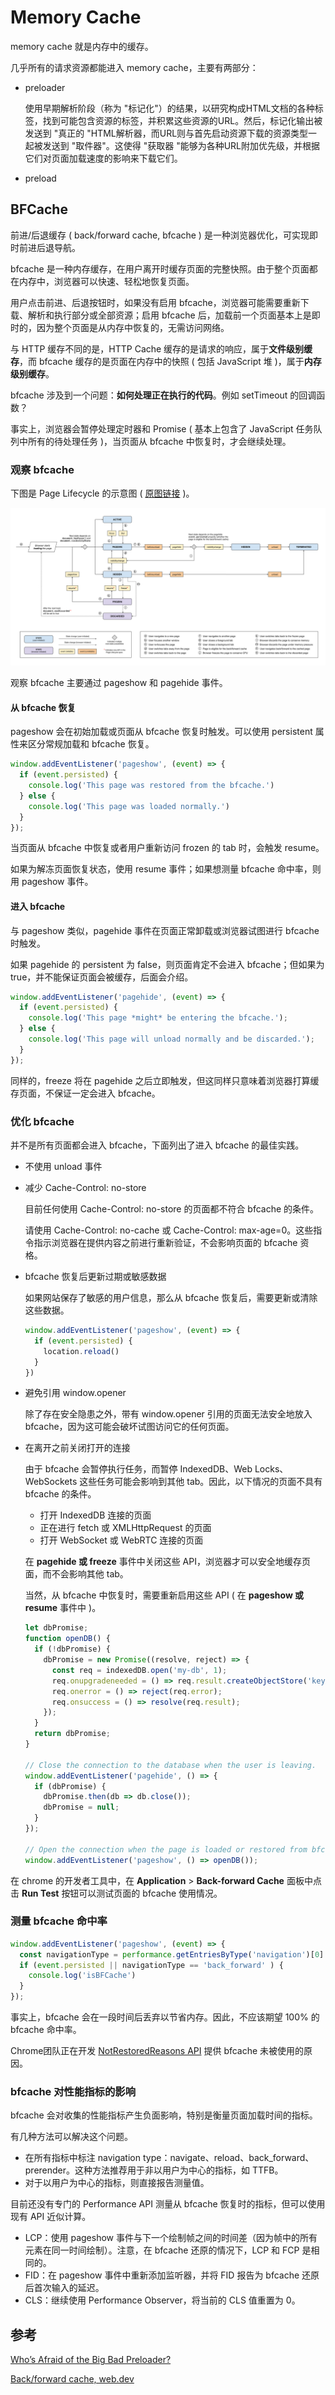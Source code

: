 # Memory Cache

memory cache 就是内存中的缓存。

几乎所有的请求资源都能进入 memory cache，主要有两部分：

* preloader

  使用早期解析阶段（称为 "标记化"）的结果，以研究构成HTML文档的各种标签，找到可能包含资源的标签，并积累这些资源的URL。然后，标记化输出被发送到 "真正的 "HTML解析器，而URL则与首先启动资源下载的资源类型一起被发送到 "取件器"。这使得 "获取器 "能够为各种URL附加优先级，并根据它们对页面加载速度的影响来下载它们。

* preload

### 

## BFCache

前进/后退缓存 ( back/forward cache, bfcache ) 是一种浏览器优化，可实现即时前进后退导航。

bfcache 是一种内存缓存，在用户离开时缓存页面的完整快照。由于整个页面都在内存中，浏览器可以快速、轻松地恢复页面。

用户点击前进、后退按钮时，如果没有启用 bfcache，浏览器可能需要重新下载、解析和执行部分或全部资源；启用 bfcache 后，加载前一个页面基本上是即时的，因为整个页面是从内存中恢复的，无需访问网络。

与 HTTP 缓存不同的是，HTTP Cache 缓存的是请求的响应，属于**文件级别缓存**，而 bfcache 缓存的是页面在内存中的快照 ( 包括 JavaScript 堆 )，属于**内存级别缓存**。

bfcache 涉及到一个问题：**如何处理正在执行的代码**。例如 setTimeout 的回调函数？

事实上，浏览器会暂停处理定时器和 Promise ( 基本上包含了 JavaScript 任务队列中所有的待处理任务 )，当页面从 bfcache 中恢复时，才会继续处理。

### 观察 bfcache

下图是 Page Lifecycle 的示意图 ( [原图链接](https://wd.imgix.net/image/eqprBhZUGfb8WYnumQ9ljAxRrA72/KCIeOsJ0lCWMthBSSBrn.svg) )。

![](https://raw.githubusercontent.com/yamsfeer/pic-bed/master/Page-Lifecycle.svg)

观察 bfcache 主要通过 pageshow 和 pagehide 事件。

#### 从 bfcache 恢复

pageshow 会在初始加载或页面从 bfcache 恢复时触发。可以使用 persistent 属性来区分常规加载和 bfcache 恢复。

```javascript
window.addEventListener('pageshow', (event) => {
  if (event.persisted) {
    console.log('This page was restored from the bfcache.')
  } else {
    console.log('This page was loaded normally.')
  }
});
```

当页面从 bfcache 中恢复或者用户重新访问 frozen 的 tab 时，会触发 resume。

如果为解冻页面恢复状态，使用 resume 事件；如果想测量 bfcache 命中率，则用 pageshow 事件。

#### 进入 bfcache

与 pageshow 类似，pagehide 事件在页面正常卸载或浏览器试图进行 bfcache 时触发。

如果 pagehide 的 persistent 为 false，则页面肯定不会进入 bfcache；但如果为true，并不能保证页面会被缓存，后面会介绍。

```javascript
window.addEventListener('pagehide', (event) => {
  if (event.persisted) {
    console.log('This page *might* be entering the bfcache.');
  } else {
    console.log('This page will unload normally and be discarded.');
  }
});
```

同样的，freeze 将在 pagehide 之后立即触发，但这同样只意味着浏览器打算缓存页面，不保证一定会进入 bfcache。

### 优化 bfcache

并不是所有页面都会进入 bfcache，下面列出了进入 bfcache 的最佳实践。

* 不使用 unload 事件

* 减少 Cache-Control: no-store

  目前任何使用 Cache-Control: no-store 的页面都不符合 bfcache 的条件。

  请使用 Cache-Control: no-cache 或 Cache-Control: max-age=0。这些指令指示浏览器在提供内容之前进行重新验证，不会影响页面的 bfcache 资格。

* bfcache 恢复后更新过期或敏感数据

  如果网站保存了敏感的用户信息，那么从 bfcache 恢复后，需要更新或清除这些数据。

  ```javascript
  window.addEventListener('pageshow', (event) => {
    if (event.persisted) {
      location.reload()
    }
  })
  ```

* 避免引用 window.opener

  除了存在安全隐患之外，带有 window.opener 引用的页面无法安全地放入 bfcache，因为这可能会破坏试图访问它的任何页面。

* 在离开之前关闭打开的连接

  由于 bfcache 会暂停执行任务，而暂停 IndexedDB、Web Locks、WebSockets 这些任务可能会影响到其他 tab。因此，以下情况的页面不具有 bfcache 的条件。

  * 打开 IndexedDB 连接的页面
  * 正在进行 fetch 或 XMLHttpRequest 的页面
  * 打开 WebSocket 或 WebRTC 连接的页面

  在 **pagehide 或 freeze** 事件中关闭这些 API，浏览器才可以安全地缓存页面，而不会影响其他 tab。

  当然，从 bfcache 中恢复时，需要重新启用这些 API ( 在 **pageshow 或 resume** 事件中 )。

  ```javascript
  let dbPromise;
  function openDB() {
    if (!dbPromise) {
      dbPromise = new Promise((resolve, reject) => {
        const req = indexedDB.open('my-db', 1);
        req.onupgradeneeded = () => req.result.createObjectStore('keyval');
        req.onerror = () => reject(req.error);
        req.onsuccess = () => resolve(req.result);
      });
    }
    return dbPromise;
  }
  
  // Close the connection to the database when the user is leaving.
  window.addEventListener('pagehide', () => {
    if (dbPromise) {
      dbPromise.then(db => db.close());
      dbPromise = null;
    }
  });
  
  // Open the connection when the page is loaded or restored from bfcache.
  window.addEventListener('pageshow', () => openDB());
  ```

在 chrome 的开发者工具中，在 **Application** > **Back-forward Cache** 面板中点击 **Run Test** 按钮可以测试页面的 bfcache 使用情况。

### 测量 bfcache 命中率

```javascript
window.addEventListener('pageshow', (event) => {
  const navigationType = performance.getEntriesByType('navigation')[0].type;
  if (event.persisted || navigationType == 'back_forward' ) {
    console.log('isBFCache')
  }
});
```

事实上，bfcache 会在一段时间后丢弃以节省内存。因此，不应该期望 100% 的 bfcache 命中率。

Chrome团队正在开发 [NotRestoredReasons API](https://github.com/rubberyuzu/bfcache-not-retored-reason/blob/main/NotRestoredReason.md) 提供 bfcache 未被使用的原因。

### bfcache 对性能指标的影响

bfcache 会对收集的性能指标产生负面影响，特别是衡量页面加载时间的指标。

有几种方法可以解决这个问题。

* 在所有指标中标注 navigation type：navigate、reload、back_forward、prerender。这种方法推荐用于非以用户为中心的指标，如 TTFB。
* 对于以用户为中心的指标，则直接报告测量值。

目前还没有专门的 Performance API 测量从 bfcache 恢复时的指标，但可以使用现有 API 近似计算。

* LCP：使用 pageshow 事件与下一个绘制帧之间的时间差（因为帧中的所有元素在同一时间绘制）。注意，在 bfcache 还原的情况下，LCP 和 FCP 是相同的。
* FID：在 pageshow 事件中重新添加监听器，并将 FID 报告为 bfcache 还原后首次输入的延迟。
* CLS：继续使用 Performance Observer，将当前的 CLS 值重置为 0。

## 参考

[Who’s Afraid of the Big Bad Preloader?](https://calendar.perfplanet.com/2013/big-bad-preloader/)

[Back/forward cache, web.dev](https://web.dev/bfcache/)